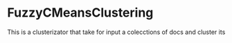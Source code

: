 # FuzzyCMeansClustering
This is a clusterizator that take for input a colecctions of docs and cluster its
